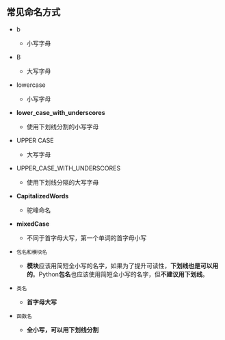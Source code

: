 ## 常见命名方式

+ b
  + 小写字母
+ B
  + 大写字母
+ lowercase
  + 小写字母
+ **lower_case_with_underscores**
  + 使用下划线分割的小写字母
+ UPPER CASE
  + 大写字母
+ UPPER_CASE_WITH_UNDERSCORES
  + 使用下划线分隔的大写字母
+ **CapitalizedWords**
  + 驼峰命名
+ **mixedCase**
  + 不同于首字母大写，第一个单词的首字母小写

+ `包名和模块名`
  + **模块**应该用简短全小写的名字，如果为了提升可读性，**下划线也是可以用的**。Python**包名**也应该使用简短全小写的名字，但**不建议用下划线**。
+ `类名`
  + **首字母大写**
+ `函数名`
  + **全小写，可以用下划线分割**